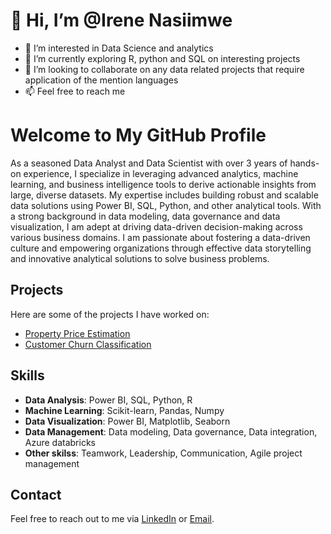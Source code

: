 # 👋 Hi, I’m @Irene Nasiimwe
- 👀 I’m interested in Data Science and analytics 
- 🌱 I’m currently exploring R, python and SQL on interesting projects
- 💞️ I’m looking to collaborate on any data related projects that require application of the mention languages
- 📫 Feel free to reach me 

# Welcome to My GitHub Profile

As a seasoned Data Analyst and Data Scientist with over 3 years of hands-on experience, I specialize in leveraging advanced analytics, machine learning, and business intelligence tools to derive actionable insights from large, diverse datasets. My expertise includes building robust and scalable data solutions using Power BI, SQL, Python, and other analytical tools. With a strong background in data modeling, data governance and data visualization, I am adept at driving data-driven decision-making across various business domains. I am passionate about fostering a data-driven culture and empowering organizations through effective data storytelling and innovative analytical solutions to solve business problems.

## Projects

Here are some of the projects I have worked on:

- [Property Price Estimation](https://github.com/IreneN-Git/Property-Price-Estimation)
- [Customer Churn Classification](https://github.com/your_username/Customer-Churn-Classification)
<!-- - [Predictive Maintenance for Airport Operations](https://github.com/your_username/Predictive-Maintenance)
- [Retail Sales Forecasting](https://github.com/your_username/Retail-Sales-Forecasting)
- <!--[Customer Segmentation for Targeted Marketing](https://github.com/your_username/Customer-Segmentation)-->

## Skills

- **Data Analysis**: Power BI, SQL, Python, R
- **Machine Learning**: Scikit-learn, Pandas, Numpy
- **Data Visualization**: Power BI, Matplotlib, Seaborn
- **Data Management**: Data modeling, Data governance, Data integration, Azure databricks
- **Other skilss**: Teamwork, Leadership, Communication, Agile project management

## Contact

Feel free to reach out to me via [LinkedIn](https://www.linkedin.com/in/irene-nasiimwe) or [Email](mailto:irenenasiimwe@gmail.com).


<!---
IreneN-Git/IreneN-Git is a ✨ special ✨ repository because its `README.md` (this file) appears on your GitHub profile.
You can click the Preview link to take a look at your changes.
--->
